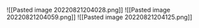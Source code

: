 ![[Pasted image 20220821204028.png]]
![[Pasted image 20220821204059.png]]
![[Pasted image 20220821204125.png]]
